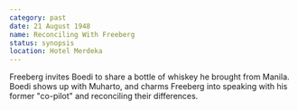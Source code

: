 ```yaml
---
category: past
date: 21 August 1948
name: Reconciling With Freeberg
status: synopsis
location: Hotel Merdeka
---
```

Freeberg invites Boedi to share a bottle of whiskey
he brought from Manila. Boedi shows up with Muharto, and charms Freeberg
into speaking with his former "co-pilot" and reconciling their
differences.
